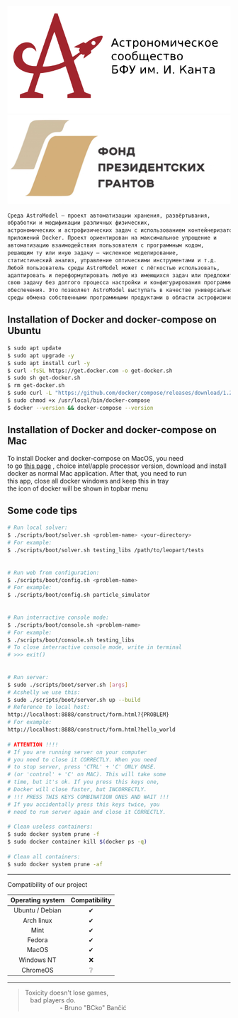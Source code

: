 <p align="center">
  <a href="https://astromodel.ru"><img alt="Astromodel" src="./configurator/static/images/logo.svg"></a>
  <a href="https://astromodel.ru"><img alt="Astromodel" src="./configurator/static/images/fond.svg"></a>
</p>

```bash
Среда AstroModel – проект автоматизации хранения, развёртывания, 
обработки и модификации различных физических, 
астрономических и астрофизических задач с использованием контейнеризатора 
приложений Docker. Проект ориентирован на максимальное упрощение и 
автоматизацию взаимодействия пользователя с программным кодом, 
решающим ту или иную задачу – численное моделирование, 
статистический анализ, управление оптическими инструментами и т.д. 
Любой пользователь среды AstroModel может с лёгкостью использовать, 
адаптировать и переформулировать любую из имеющихся задач или предложить 
свою задачу без долгого процесса настройки и конфигурирования программного 
обеспечения. Это позволяет AstroModel выступать в качестве универсальной 
среды обмена собственными программными продуктами в области астрофизических вычислений.
```

## Installation of Docker and docker-compose on Ubuntu ##

```bash
$ sudo apt update
$ sudo apt upgrade -y
$ sudo apt install curl -y
$ curl -fsSL https://get.docker.com -o get-docker.sh
$ sudo sh get-docker.sh
$ rm get-docker.sh
$ sudo curl -L "https://github.com/docker/compose/releases/download/1.29.2/docker-compose-$(uname -s)-$(uname -m)" -o /usr/local/bin/docker-compose
$ sudo chmod +x /usr/local/bin/docker-compose
$ docker --version && docker-compose --version
```
## Installation of Docker and docker-compose on Mac ##
To install Docker and docker-compose on MacOS, you need<br>
to go [this page](https://docs.docker.com/docker-for-mac/install/)
, choice intel/apple processor version, download and install<br>
docker as normal Mac application. After that, you need to run<br>
this app, close all docker windows and keep this in tray<br>
the icon of docker will be shown in topbar menu<br>

## Some code tips ##

```bash
# Run local solver:
$ ./scripts/boot/solver.sh <problem-name> <your-directory>
# For example:
$ ./scripts/boot/solver.sh testing_libs /path/to/leopart/tests


# Run web from configuration:
$ ./scripts/boot/config.sh <problem-name>
# For example:
$ ./scripts/boot/config.sh particle_simulator


# Run interractive console mode:
$ ./scripts/boot/console.sh <problem-name>
# For example:
$ ./scripts/boot/console.sh testing_libs
# To close interractive console mode, write in terminal 
# >>> exit()


# Run server:
$ sudo ./scripts/boot/server.sh [args]
# Acshelly we use this:
$ sudo ./scripts/boot/server.sh up --build
# Reference to local host:
http://localhost:8888/construct/form.html?{PROBLEM}
# For example:
http://localhost:8888/construct/form.html?hello_world

# ATTENTION !!!!
# If you are running server on your computer
# you need to close it CORRECTLY. When you need
# to stop server, press 'CTRL' + 'C' ONLY ONSE.
# (or 'control' + 'C' on MAC). This will take some
# time, but it's ok. If you press this keys one,
# Docker will close faster, but INCORRECTLY.
# !!! PRESS THIS KEYS COMBINATION ONES AND WAIT !!!
# If you accidentally press this keys twice, you
# need to run server again and close it CORRECTLY.

# Clean useless containers:
$ sudo docker system prune -f
$ sudo docker container kill $(docker ps -q)

# Clean all containers:
$ sudo docker system prune -af
```


-----------------------------------------

Compatibility of our project

| **Operating system** | **Compatibility** |
|:--------------------:|:-----------------:|
|    Ubuntu / Debian   |          ✔       |
|      Arch linux      |          ✔       |
|         Mint         |          ✔       |
|        Fedora        |          ✔       |
|         MacOS        |          ✔       |
|      Windows NT      |          ❌       |
|       ChromeOS       |          ❔       |

-----------------------------------------

> Toxicity doesn't lose games, <br>
> &nbsp;&nbsp;&nbsp;bad players do. <br>
> &nbsp;&nbsp;&nbsp;&nbsp;&nbsp;&nbsp;&nbsp;&nbsp;&nbsp;&nbsp;&nbsp;&nbsp;&nbsp;&nbsp;&nbsp;&nbsp;&nbsp;&nbsp;&nbsp;&nbsp;\- Bruno "BCko" Bančić
